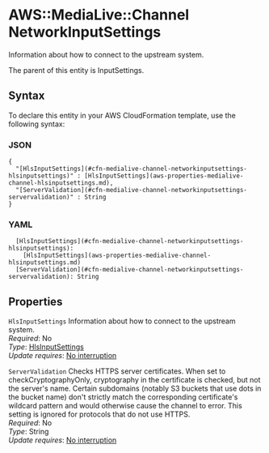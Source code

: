 # AWS::MediaLive::Channel NetworkInputSettings<a name="aws-properties-medialive-channel-networkinputsettings"></a>

Information about how to connect to the upstream system\.

The parent of this entity is InputSettings\.

## Syntax<a name="aws-properties-medialive-channel-networkinputsettings-syntax"></a>

To declare this entity in your AWS CloudFormation template, use the following syntax:

### JSON<a name="aws-properties-medialive-channel-networkinputsettings-syntax.json"></a>

```
{
  "[HlsInputSettings](#cfn-medialive-channel-networkinputsettings-hlsinputsettings)" : [HlsInputSettings](aws-properties-medialive-channel-hlsinputsettings.md),
  "[ServerValidation](#cfn-medialive-channel-networkinputsettings-servervalidation)" : String
}
```

### YAML<a name="aws-properties-medialive-channel-networkinputsettings-syntax.yaml"></a>

```
  [HlsInputSettings](#cfn-medialive-channel-networkinputsettings-hlsinputsettings): 
    [HlsInputSettings](aws-properties-medialive-channel-hlsinputsettings.md)
  [ServerValidation](#cfn-medialive-channel-networkinputsettings-servervalidation): String
```

## Properties<a name="aws-properties-medialive-channel-networkinputsettings-properties"></a>

`HlsInputSettings`  <a name="cfn-medialive-channel-networkinputsettings-hlsinputsettings"></a>
Information about how to connect to the upstream system\.  
*Required*: No  
*Type*: [HlsInputSettings](aws-properties-medialive-channel-hlsinputsettings.md)  
*Update requires*: [No interruption](https://docs.aws.amazon.com/AWSCloudFormation/latest/UserGuide/using-cfn-updating-stacks-update-behaviors.html#update-no-interrupt)

`ServerValidation`  <a name="cfn-medialive-channel-networkinputsettings-servervalidation"></a>
Checks HTTPS server certificates\. When set to checkCryptographyOnly, cryptography in the certificate is checked, but not the server's name\. Certain subdomains \(notably S3 buckets that use dots in the bucket name\) don't strictly match the corresponding certificate's wildcard pattern and would otherwise cause the channel to error\. This setting is ignored for protocols that do not use HTTPS\.  
*Required*: No  
*Type*: String  
*Update requires*: [No interruption](https://docs.aws.amazon.com/AWSCloudFormation/latest/UserGuide/using-cfn-updating-stacks-update-behaviors.html#update-no-interrupt)